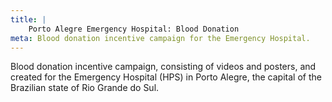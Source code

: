 ```yaml
---
title: |
    Porto Alegre Emergency Hospital: Blood Donation
meta: Blood donation incentive campaign for the Emergency Hospital.
---
```

Blood donation incentive campaign, consisting of videos and posters, and created for the Emergency Hospital (HPS) in Porto Alegre, the capital of the Brazilian state of Rio Grande do Sul.